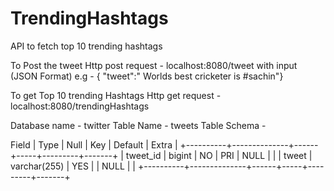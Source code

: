 # TrendingHashtags
API to fetch top 10 trending hashtags

To Post the tweet 
Http post request - localhost:8080/tweet
with input (JSON Format) e.g - { "tweet":" Worlds best cricketer is #sachin"}

To get Top 10 trending Hashtags
Http get request - localhost:8080/trendingHashtags


Database name - twitter
Table Name - tweets
Table Schema - 

 Field    | Type         | Null | Key | Default | Extra |
+----------+--------------+------+-----+---------+-------+
| tweet_id | bigint       | NO   | PRI | NULL    |       |
| tweet    | varchar(255) | YES  |     | NULL    |       |
+----------+--------------+------+-----+---------+-------+
